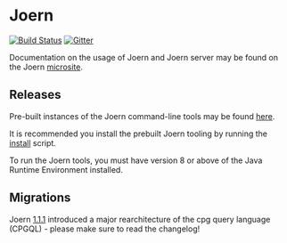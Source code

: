 Joern
===

[![Build Status](https://travis-ci.org/ShiftLeftSecurity/joern.svg?branch=master)](https://travis-ci.org/ShiftLeftSecurity/joern)
[![Gitter](https://badges.gitter.im/joern-code-analyzer/community.svg)](https://gitter.im/joern-code-analyzer/community?utm_source=badge&utm_medium=badge&utm_campaign=pr-badge)

Documentation on the usage of Joern and Joern server may be found on the Joern [microsite](https://docs.joern.io/home).

Releases
---
Pre-built instances of the Joern command-line tools may be found [here](https://github.com/ShiftLeftSecurity/joern/releases).

It is recommended you install the prebuilt Joern tooling by running the [install](https://github.com/ShiftLeftSecurity/joern/releases/latest/download/joern-install.sh) script.

To run the Joern tools, you must have version 8 or above of the Java Runtime Environment installed.

Migrations
---
Joern [1.1.1](https://github.com/ShiftLeftSecurity/joern/releases/tag/v1.1.1) introduced a major rearchitecture of the cpg query language (CPGQL) - please make sure to read the changelog!
